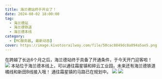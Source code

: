 ```yaml
---
title: 海兰德站终于开业了！
date: 2024-08-02 18:00:00
tag:
  - 海兰德站
  - 海兰德铁道
  - 海兰德本线
category:
  - [MC服务器, 最新动态]
cover: https://image.kivotosrailway.com/file/50cac8849dc8a894a5ae5.png
---
```

在跨越了长达6个月之后，海兰德站终于具备了开通条件，于今天开门迎客啦！
![](HM.png)
本站位于海兰德本线上，可以通往霜星镇和碎云工业园，未来还有海兰德铁道橘线和新田B线接入哦！
通往霜星镇的马路已在规划中。
![](https://image.kivotosrailway.com/file/8d7114b2954e96116d4b1.png)
![](https://image.kivotosrailway.com/file/d6310f3474139d0635ff8.png)